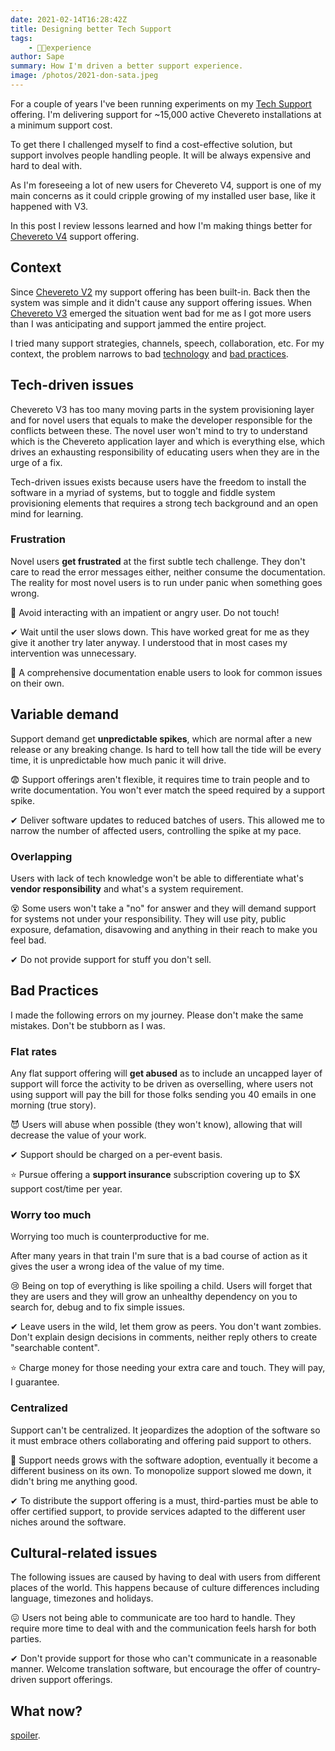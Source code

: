 ```yaml
---
date: 2021-02-14T16:28:42Z
title: Designing better Tech Support
tags:
    - 👴🏾experience
author: Sape
summary: How I'm driven a better support experience.
image: /photos/2021-don-sata.jpeg
---
```


For a couple of years I've been running experiments on my [Tech Support](https://chevereto.com/support) offering. I'm delivering support for ~15,000 active Chevereto installations at a minimum support cost.

To get there I challenged myself to find a cost-effective solution, but support involves people handling people. It will be always expensive and hard to deal with.

As I'm foreseeing a lot of new users for Chevereto V4, support is one of my main concerns as it could cripple growing of my installed user base, like it happened with V3.

In this post I review lessons learned and how I'm making things better for [Chevereto V4](https://github.com/chevereto/chevereto) support offering.

## Context

Since [Chevereto V2](https://github.com/Chevereto/chevereto-2) my support offering has been built-in. Back then the system was simple and it didn't cause any support offering issues. When  [Chevereto V3](https://chevereto.com/releases#v3_0_0) emerged the situation went bad for me as I got more users than I was  anticipating and support jammed the entire project.

I tried many support strategies, channels, speech, collaboration, etc. For my context, the problem narrows to bad [technology](#tech-driven-issues) and [bad practices](#bad-practices).

## Tech-driven issues

Chevereto V3 has too many moving parts in the system provisioning layer and for novel users that equals to make the developer responsible for the conflicts between these. The novel user won't mind to try to understand which is the Chevereto application layer and which is everything else, which drives an exhausting responsibility of educating users when they are in the urge of a fix.

Tech-driven issues exists because users have the freedom to install the software in a myriad of systems, but to toggle and fiddle system provisioning elements that requires a strong tech background and an open mind for learning.

### Frustration

Novel users **get frustrated** at the first subtle tech challenge. They don't care to read the error messages either, neither consume the documentation. The reality for most novel users is to run under panic when something goes wrong.

🤬 Avoid interacting with an impatient or angry user. Do not touch!

✔ Wait until the user slows down. This have worked great for me as they give it another try later anyway. I understood that in most cases my intervention was unnecessary.

🔮 A comprehensive documentation enable users to look for common issues on their own.

## Variable demand

Support demand get **unpredictable spikes**, which are normal after a new release or any breaking change. Is hard to tell how tall the tide will be every time, it is unpredictable how much panic it will drive.

😨 Support offerings aren't flexible, it requires time to train people and to write documentation. You won't ever match the speed required by a support spike.

✔ Deliver software updates to reduced batches of users. This allowed me to narrow the number of affected users, controlling the spike at my pace.

### Overlapping

Users with lack of tech knowledge won't be able to differentiate what's **vendor responsibility** and what's a system requirement.

😵 Some users won't take a "no" for answer and they will demand support for systems not under your responsibility. They will use pity, public exposure, defamation, disavowing and anything in their reach to make you feel bad.

✔ Do not provide support for stuff you don't sell.

## Bad Practices

I made the following errors on my journey. Please don't make the same mistakes. Don't be stubborn as I was.

### Flat rates

Any flat support offering will **get abused** as to include an uncapped layer of support will force the activity to be driven as overselling, where users not using support will pay the bill for those folks sending you 40 emails in one morning (true story).

😈 Users will abuse when possible (they won't know), allowing that will decrease the value of your work.

✔ Support should be charged on a per-event basis.

⭐️ Pursue offering a **support insurance** subscription covering up to $X support cost/time per year.

### Worry too much

Worrying too much is counterproductive for me.

After many years in that train I'm sure that is a bad course of action as it gives the user a wrong idea of the value of my time.

😢 Being on top of everything is like spoiling a child. Users will forget that they are users and they will grow an unhealthy dependency on you to search for, debug and to fix simple issues.

✔ Leave users in the wild, let them grow as peers. You don't want zombies. Don't explain design decisions in comments, neither reply others to create "searchable content".

⭐️ Charge money for those needing your extra care and touch. They will pay, I guarantee.

### Centralized

Support can't be centralized. It jeopardizes the adoption of the software so it must embrace others collaborating and offering paid support to others.

🤯 Support needs grows with the software adoption, eventually it become a different business on its own. To monopolize support slowed me down, it didn't bring me anything good.

✔ To distribute the support offering is a must, third-parties must be able to offer certified support, to provide services adapted to the different user niches around the software.

## Cultural-related issues

The following issues are caused by having to deal with users from different places of the world. This happens because of culture differences including language, timezones and holidays.

😖 Users not being able to communicate are too hard to handle. They require more time to deal with and the communication feels harsh for both parties.

✔ Don't provide support for those who can't communicate in a reasonable manner. Welcome translation software, but encourage the offer of country-driven support offerings.

## What now?

[spoiler](https://www.youtube.com/watch?v=t2cQWCPDBC0&t=17s).

